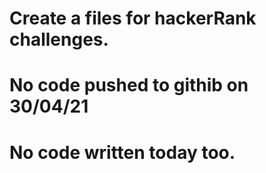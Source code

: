 # Create a files for hackerRank challenges.
# No code pushed to githib on 30/04/21
# No code written today too.